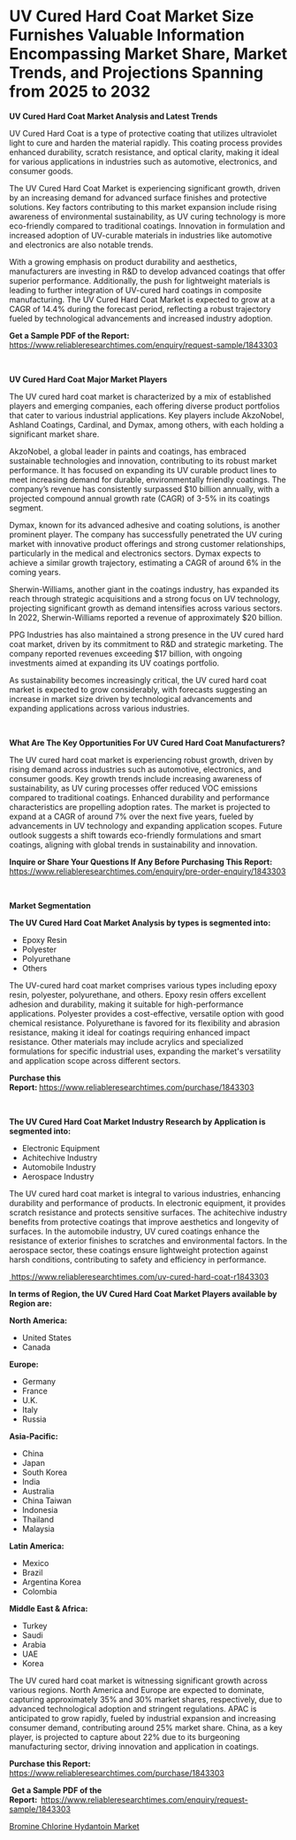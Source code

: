 <p><h1>UV Cured Hard Coat Market Size Furnishes Valuable Information Encompassing Market Share, Market Trends, and Projections Spanning from 2025 to 2032</h1></p><p><strong>UV Cured Hard Coat Market Analysis and Latest Trends</strong></p>
<p><p>UV Cured Hard Coat is a type of protective coating that utilizes ultraviolet light to cure and harden the material rapidly. This coating process provides enhanced durability, scratch resistance, and optical clarity, making it ideal for various applications in industries such as automotive, electronics, and consumer goods. </p><p>The UV Cured Hard Coat Market is experiencing significant growth, driven by an increasing demand for advanced surface finishes and protective solutions. Key factors contributing to this market expansion include rising awareness of environmental sustainability, as UV curing technology is more eco-friendly compared to traditional coatings. Innovation in formulation and increased adoption of UV-curable materials in industries like automotive and electronics are also notable trends. </p><p>With a growing emphasis on product durability and aesthetics, manufacturers are investing in R&D to develop advanced coatings that offer superior performance. Additionally, the push for lightweight materials is leading to further integration of UV-cured hard coatings in composite manufacturing. The UV Cured Hard Coat Market is expected to grow at a CAGR of 14.4% during the forecast period, reflecting a robust trajectory fueled by technological advancements and increased industry adoption.</p></p>
<p><strong>Get a Sample PDF of the Report:&nbsp;</strong> <a href="https://www.reliableresearchtimes.com/enquiry/request-sample/1843303?utm_campaign=3255&utm_medium=2&utm_source=Github&utm_content=ia&utm_term=03042025&utm_id=uv-cured-hard-coat">https://www.reliableresearchtimes.com/enquiry/request-sample/1843303</a></p>
<p>&nbsp;</p>
<p><strong>UV Cured Hard Coat Major Market Players</strong></p>
<p><p>The UV cured hard coat market is characterized by a mix of established players and emerging companies, each offering diverse product portfolios that cater to various industrial applications. Key players include AkzoNobel, Ashland Coatings, Cardinal, and Dymax, among others, with each holding a significant market share.</p><p>AkzoNobel, a global leader in paints and coatings, has embraced sustainable technologies and innovation, contributing to its robust market performance. It has focused on expanding its UV curable product lines to meet increasing demand for durable, environmentally friendly coatings. The company’s revenue has consistently surpassed $10 billion annually, with a projected compound annual growth rate (CAGR) of 3-5% in its coatings segment.</p><p>Dymax, known for its advanced adhesive and coating solutions, is another prominent player. The company has successfully penetrated the UV curing market with innovative product offerings and strong customer relationships, particularly in the medical and electronics sectors. Dymax expects to achieve a similar growth trajectory, estimating a CAGR of around 6% in the coming years.</p><p>Sherwin-Williams, another giant in the coatings industry, has expanded its reach through strategic acquisitions and a strong focus on UV technology, projecting significant growth as demand intensifies across various sectors. In 2022, Sherwin-Williams reported a revenue of approximately $20 billion.</p><p>PPG Industries has also maintained a strong presence in the UV cured hard coat market, driven by its commitment to R&D and strategic marketing. The company reported revenues exceeding $17 billion, with ongoing investments aimed at expanding its UV coatings portfolio.</p><p>As sustainability becomes increasingly critical, the UV cured hard coat market is expected to grow considerably, with forecasts suggesting an increase in market size driven by technological advancements and expanding applications across various industries.</p></p>
<p>&nbsp;</p>
<p><strong>What Are The Key Opportunities For UV Cured Hard Coat Manufacturers?</strong></p>
<p><p>The UV cured hard coat market is experiencing robust growth, driven by rising demand across industries such as automotive, electronics, and consumer goods. Key growth trends include increasing awareness of sustainability, as UV curing processes offer reduced VOC emissions compared to traditional coatings. Enhanced durability and performance characteristics are propelling adoption rates. The market is projected to expand at a CAGR of around 7% over the next five years, fueled by advancements in UV technology and expanding application scopes. Future outlook suggests a shift towards eco-friendly formulations and smart coatings, aligning with global trends in sustainability and innovation.</p></p>
<p><strong>Inquire or Share Your Questions If Any Before Purchasing This Report:</strong> <a href="https://www.reliableresearchtimes.com/enquiry/pre-order-enquiry/1843303?utm_campaign=3255&utm_medium=2&utm_source=Github&utm_content=ia&utm_term=03042025&utm_id=uv-cured-hard-coat">https://www.reliableresearchtimes.com/enquiry/pre-order-enquiry/1843303</a></p>
<p>&nbsp;</p>
<p><strong>Market Segmentation</strong></p>
<p><strong>The UV Cured Hard Coat Market Analysis by types is segmented into:</strong></p>
<p><ul><li>Epoxy Resin</li><li>Polyester</li><li>Polyurethane</li><li>Others</li></ul></p>
<p><p>The UV-cured hard coat market comprises various types including epoxy resin, polyester, polyurethane, and others. Epoxy resin offers excellent adhesion and durability, making it suitable for high-performance applications. Polyester provides a cost-effective, versatile option with good chemical resistance. Polyurethane is favored for its flexibility and abrasion resistance, making it ideal for coatings requiring enhanced impact resistance. Other materials may include acrylics and specialized formulations for specific industrial uses, expanding the market's versatility and application scope across different sectors.</p></p>
<p><strong>Purchase this Report:&nbsp;</strong><a href="https://www.reliableresearchtimes.com/purchase/1843303?utm_campaign=3255&utm_medium=2&utm_source=Github&utm_content=ia&utm_term=03042025&utm_id=uv-cured-hard-coat">https://www.reliableresearchtimes.com/purchase/1843303</a></p>
<p>&nbsp;</p>
<p><strong>The UV Cured Hard Coat Market Industry Research by Application is segmented into:</strong></p>
<p><ul><li>Electronic Equipment</li><li>Achitechive Industry</li><li>Automobile Industry</li><li>Aerospace Industry</li></ul></p>
<p><p>The UV cured hard coat market is integral to various industries, enhancing durability and performance of products. In electronic equipment, it provides scratch resistance and protects sensitive surfaces. The achitechive industry benefits from protective coatings that improve aesthetics and longevity of surfaces. In the automobile industry, UV cured coatings enhance the resistance of exterior finishes to scratches and environmental factors. In the aerospace sector, these coatings ensure lightweight protection against harsh conditions, contributing to safety and efficiency in performance.</p></p>
<p><a href="https://www.reliableresearchtimes.com/uv-cured-hard-coat-r1843303?utm_campaign=3255&utm_medium=2&utm_source=Github&utm_content=ia&utm_term=03042025&utm_id=uv-cured-hard-coat">&nbsp;https://www.reliableresearchtimes.com/uv-cured-hard-coat-r1843303</a></p>
<p><strong>In terms of Region, the UV Cured Hard Coat Market Players available by Region are:</strong></p>
<p>
    <p> <strong> North America: </strong>
        <ul>
            <li>United States</li>
            <li>Canada</li>
        </ul>
        </p> 
    <p> <strong> Europe: </strong>
        <ul>
            <li>Germany</li>
            <li>France</li>
            <li>U.K.</li>
            <li>Italy</li>
            <li>Russia</li>
        </ul>
        </p> 
    <p> <strong> Asia-Pacific: </strong>
        <ul>
            <li>China</li>
            <li>Japan</li>
            <li>South Korea</li>
            <li>India</li>
            <li>Australia</li>
            <li>China Taiwan</li>
            <li>Indonesia</li>
            <li>Thailand</li>
            <li>Malaysia</li>
        </ul>
        </p> 
    <p> <strong> Latin America: </strong>
        <ul>
            <li>Mexico</li>
            <li>Brazil</li>
            <li>Argentina Korea</li>
            <li>Colombia</li>
        </ul>
        </p> 
    <p> <strong> Middle East & Africa: </strong>
        <ul>
            <li>Turkey</li>
            <li>Saudi</li>
            <li>Arabia</li>
            <li>UAE</li>
            <li>Korea</li>
        </ul>
    </p>
    </p>
<p><p>The UV cured hard coat market is witnessing significant growth across various regions. North America and Europe are expected to dominate, capturing approximately 35% and 30% market shares, respectively, due to advanced technological adoption and stringent regulations. APAC is anticipated to grow rapidly, fueled by industrial expansion and increasing consumer demand, contributing around 25% market share. China, as a key player, is projected to capture about 22% due to its burgeoning manufacturing sector, driving innovation and application in coatings.</p></p>
<p><strong>Purchase this Report: </strong><a href="https://www.reliableresearchtimes.com/purchase/1843303?utm_campaign=3255&utm_medium=2&utm_source=Github&utm_content=ia&utm_term=03042025&utm_id=uv-cured-hard-coat">https://www.reliableresearchtimes.com/purchase/1843303</a></p>
<p>&nbsp;<strong>Get a Sample PDF of the Report:&nbsp;&nbsp;</strong><a href="https://www.reliableresearchtimes.com/enquiry/request-sample/1843303?utm_campaign=3255&utm_medium=2&utm_source=Github&utm_content=ia&utm_term=03042025&utm_id=uv-cured-hard-coat">https://www.reliableresearchtimes.com/enquiry/request-sample/1843303</a></p>
<p><strong></strong></p>
<p><p><a href="https://github.com/ancsyanagha/Market-Research-Report-List-1/blob/main/bromine-chlorine-hydantoin-market.md?utm_campaign=3255&utm_medium=2&utm_source=Github&utm_content=ia&utm_term=03042025&utm_id=uv-cured-hard-coat">Bromine Chlorine Hydantoin Market</a></p></p>